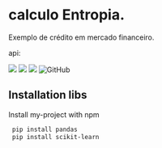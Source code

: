 
# calculo Entropia.
Exemplo de crédito em mercado financeiro.


api:


![](https://img.shields.io/badge/python-3.9-informational?style=flat&logo=python&logoColor=white&color=blue) ![](https://img.shields.io/badge/scikit%20learn-0.24.2-informational?style=flat&logoColor=white&color=blue) ![](https://img.shields.io/badge/pandas-1.3.0-informational?style=flat&logoColor=white&color=blue) ![GitHub](https://img.shields.io/badge/licence-MIT-GREE) 


## Installation libs

Install my-project with npm

```bash
 pip install pandas
 pip install scikit-learn
```




